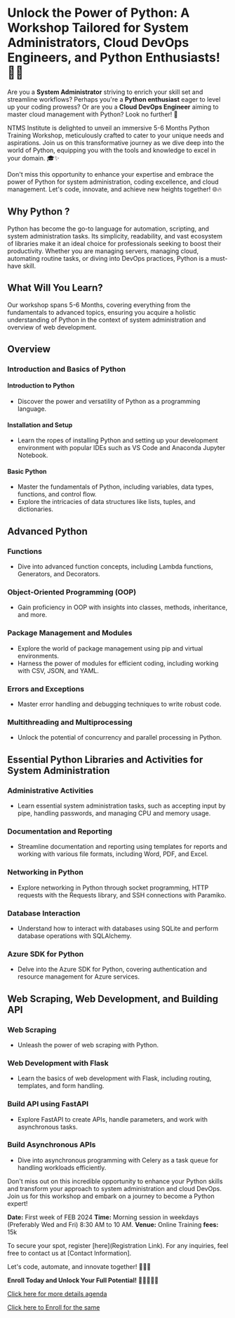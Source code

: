 # Unlock the Power of Python: A Workshop Tailored for System Administrators, Cloud DevOps Engineers, and Python Enthusiasts! 🐍✨

Are you a **System Administrator** striving to enrich your skill set and streamline workflows? Perhaps you're a **Python enthusiast** eager to level up your coding prowess? Or are you a **Cloud DevOps Engineer** aiming to master cloud management with Python? Look no further! 🌟

NTMS Institute is delighted to unveil an immersive 5-6 Months Python Training Workshop, meticulously crafted to cater to your unique needs and aspirations. Join us on this transformative journey as we dive deep into the world of Python, equipping you with the tools and knowledge to excel in your domain. 🎓✨

Don't miss this opportunity to enhance your expertise and embrace the power of Python for system administration, coding excellence, and cloud management. Let's code, innovate, and achieve new heights together! 🌐🔥

## Why Python ?

Python has become the go-to language for automation, scripting, and system administration tasks. Its simplicity, readability, and vast ecosystem of libraries make it an ideal choice for professionals seeking to boost their productivity. Whether you are managing servers, managing cloud, automating routine tasks, or diving into DevOps practices, Python is a must-have skill.

## What Will You Learn?

Our workshop spans 5-6 Months, covering everything from the fundamentals to advanced topics, ensuring you acquire a holistic understanding of Python in the context of system administration and overview of web development.

## Overview

### Introduction and Basics of Python

#### Introduction to Python

- Discover the power and versatility of Python as a programming language.

#### Installation and Setup

- Learn the ropes of installing Python and setting up your development environment with popular IDEs such as VS Code and Anaconda Jupyter Notebook.

#### Basic Python

- Master the fundamentals of Python, including variables, data types, functions, and control flow.
- Explore the intricacies of data structures like lists, tuples, and dictionaries.

## Advanced Python

### Functions

- Dive into advanced function concepts, including Lambda functions, Generators, and Decorators.

### Object-Oriented Programming (OOP)

- Gain proficiency in OOP with insights into classes, methods, inheritance, and more.

### Package Management and Modules

- Explore the world of package management using pip and virtual environments.
- Harness the power of modules for efficient coding, including working with CSV, JSON, and YAML.

### Errors and Exceptions

- Master error handling and debugging techniques to write robust code.

### Multithreading and Multiprocessing

- Unlock the potential of concurrency and parallel processing in Python.

## Essential Python Libraries and Activities for System Administration

### Administrative Activities

- Learn essential system administration tasks, such as accepting input by pipe, handling passwords, and managing CPU and memory usage.

### Documentation and Reporting

- Streamline documentation and reporting using templates for reports and working with various file formats, including Word, PDF, and Excel.

### Networking in Python

- Explore networking in Python through socket programming, HTTP requests with the Requests library, and SSH connections with Paramiko.

### Database Interaction

- Understand how to interact with databases using SQLite and perform database operations with SQLAlchemy.

### Azure SDK for Python

- Delve into the Azure SDK for Python, covering authentication and resource management for Azure services.

## Web Scraping, Web Development, and Building API

### Web Scraping

- Unleash the power of web scraping with Python.

### Web Development with Flask

- Learn the basics of web development with Flask, including routing, templates, and form handling.

### Build API using FastAPI

- Explore FastAPI to create APIs, handle parameters, and work with asynchronous tasks.

### Build Asynchronous APIs

- Dive into asynchronous programming with Celery as a task queue for handling workloads efficiently.

Don't miss out on this incredible opportunity to enhance your Python skills and transform your approach to system administration and cloud DevOps. Join us for this workshop and embark on a journey to become a Python expert!

**Date:** First week of FEB 2024
**Time:** Morning session in weekdays (Preferably Wed and Fri) 8:30 AM to 10 AM.
**Venue:** Online Training
**fees:** 15k

To secure your spot, register [here](Registration Link). For any inquiries, feel free to contact us at [Contact Information].

Let's code, automate, and innovate together! 🚀🐍✨

**Enroll Today and Unlock Your Full Potential!** 🌟👩‍💻👨‍💻

[Click here for more details agenda](/courses/python.html)

[Click here to Enroll for the same](https://forms.gle/npGQ6mk5nDiA8tQ56)
